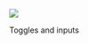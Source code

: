 ![](https://db-feed.s3.amazonaws.com/legacy/shotwin-2022-04-24_09-26-07-1650806813.png)

Toggles and inputs 
